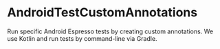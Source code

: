 # AndroidTestCustomAnnotations
Run specific Android Espresso tests by creating custom annotations.
We use Kotlin and run tests by command-line via Gradle.
